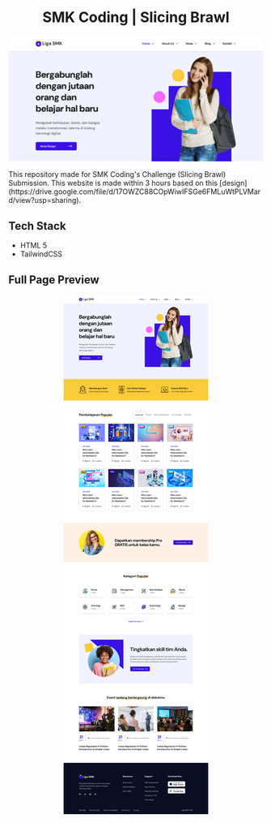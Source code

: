 <h1 align="center" id="title">SMK Coding | Slicing Brawl</h1>

<p align="center"><img src="./assets/preview/hero-preview.png" alt="project-image"></p>

<p id="description">This repository made for SMK Coding's Challenge (Slicing Brawl) Submission. This website is made within 3 hours based on this [design](https://drive.google.com/file/d/17OWZC88COpWiwIFSGe6FMLuWtPLVMard/view?usp=sharing).</p>

## Tech Stack
- HTML 5
- TailwindCSS

## Full Page Preview
<p align="center"><img src="./assets/preview/full-page-preview.png" alt="project-image"></p>
